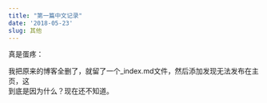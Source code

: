 ```yaml
---
title: "第一篇中文记录"
date: '2018-05-23'
slug: 其他
---
```


真是蛋疼：<br>

我把原来的博客全删了，就留了一个_index.md文件，然后添加发现无法发布在主页，这<br>
到底是因为什么？现在还不知道。